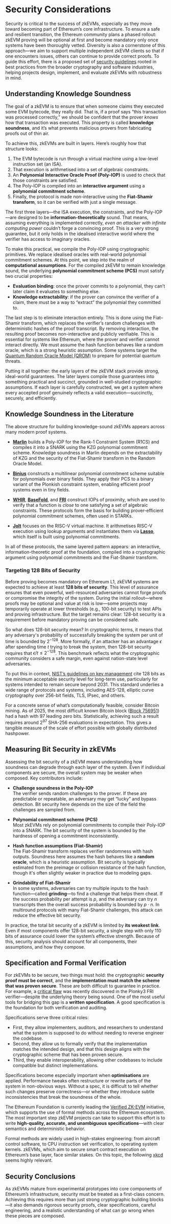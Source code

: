 # Security Considerations

Security is critical to the success of zkEVMs, especially as they move toward becoming part of Ethereum’s core infrastructure. To ensure a safe and resilient transition, the Ethereum community plans a phased rollout: zkEVM proving will be optional at first and become mandatory only once systems have been thoroughly vetted. Diversity is also a cornerstone of this approach—we aim to support multiple independent zkEVM clients so that if one encounters issues, others can continue to provide correct proofs. To guide this effort, there is a proposed set of [security guidelines](https://docs.google.com/document/d/1W6Y_JPxkt9D2P2sJe29FPOe8IuNiaPUvySpuzWcvnwk/edit?tab=t.0#heading=h.5vymhic1kh9x) rooted in best practices from the broader cryptography and software industries, helping projects design, implement, and evaluate zkEVMs with robustness in mind.

## Understanding Knowledge Soundness

The goal of a zkEVM is to ensure that when someone claims they executed some EVM bytecode, they really did. That is, if a proof says “this transaction was processed correctly,” we should be confident that the prover *knows* how that transaction was executed. This property is called **knowledge soundness**, and it’s what prevents malicious provers from fabricating proofs out of thin air.

To achieve this, zkEVMs are built in layers. Here’s roughly how that structure looks:

1. The EVM bytecode is run through a virtual machine using a low-level instruction set (an ISA).
2. That execution is arithmetised into a set of algebraic constraints.
3. An **Polynomial Interactive Oracle Proof (Poly-IOP)** is used to check that those constraints are satisfied.
4. The Poly-IOP is compiled into an **interactive argument** using a **polynomial commitment scheme**.
5. Finally, the protocol is made non-interactive using the **Fiat-Shamir transform**, so it can be verified with just a single message.

The first three layers—the ISA execution, the constraints, and the Poly-IOP—are designed to be **information-theoretically** sound. That means, assuming everything is implemented correctly, *even an attacker with infinite computing power* couldn’t forge a convincing proof. This is a very strong guarantee, but it only holds in the idealised interactive world where the verifier has access to imaginary oracles.

To make this practical, we compile the Poly-IOP using cryptographic primitives.  We replace idealised oracles with real-world polynomial commitment schemes. At this point, we step into the realm of **computational assumptions**. For the compiled zkEVM to remain knowledge sound, the underlying **polynomial commitment scheme (PCS)** must satisfy two crucial properties:

- **Evaluation binding**: once the prover commits to a polynomial, they can’t later claim it evaluates to something else.
- **Knowledge extractability**: if the prover can convince the verifier of a claim, there must be a way to “extract” the polynomial they committed to.

The last step is to eliminate interaction entirely. This is done using the Fiat–Shamir transform, which replaces the verifier’s random challenges with deterministic hashes of the proof transcript. By removing interaction, the resulting proof becomes non-interactive and publicly verifiable. This is essential for systems like Ethereum, where the prover and verifier cannot interact directly. We must assume the hash function behaves like a random oracle, which is a strong heuristic assumption. Some systems target the [Quantum Random Oracle Model (QROM)](https://eprint.iacr.org/2010/428.pdf) to prepare for potential quantum threats.

Putting it all together: the early layers of the zkEVM stack provide strong, ideal-world guarantees. The later layers compile those guarantees into something practical and succinct, grounded in well-studied cryptographic assumptions. If each layer is carefully constructed, we get a system where every accepted proof genuinely reflects a valid execution—succinctly, securely, and efficiently.


## Knowledge Soundness in the Literature

The above structure for building knowledge-sound zkEVMs appears across many modern proof systems.

* [**Marlin**](https://eprint.iacr.org/2019/1047) builds a Poly-IOP for the Rank-1 Constraint System (R1CS) and compiles it into a SNARK using the KZG polynomial commitment scheme. Knowledge soundness in Marlin depends on the extractability of KZG and the security of the Fiat-Shamir transform in the Random Oracle Model.

* [**Binius**](https://eprint.iacr.org/2023/1784) constructs a multilinear polynomial commitment scheme suitable for polynomials over binary fields. They apply their PCS to a binary variant of the Plonkish constraint system, enabling efficient proof systems even in tiny fields.

* [**WHIR**](https://eprint.iacr.org/2024/1586.pdf), [**BaseFold**](https://eprint.iacr.org/2023/1705), and [**FRI**](https://eccc.weizmann.ac.il/report/2017/134/) construct IOPs of proximity, which are used to verify that a function is *close* to one satisfying a set of algebraic constraints. These protocols form the basis for building prover-efficient polynomial commitment schemes, often used in STARKs.

* [**Jolt**](https://eprint.iacr.org/2023/1217) focuses on the RISC-V virtual machine. It arithmetises RISC-V execution using lookup arguments and instantiates them via [**Lasso**](https://eprint.iacr.org/2023/1216), which itself is built using polynomial commitments.

In all of these protocols, the same layered pattern appears: an interactive, information-theoretic proof at the foundation, compiled into a cryptographic argument using polynomial commitments and the Fiat-Shamir transform.

### Targeting 128 Bits of Security
Before proving becomes mandatory on Ethereum L1, zkEVM systems are expected to achieve at least **128 bits of security**. This level of assurance ensures that even powerful, well-resourced adversaries cannot forge proofs or compromise the integrity of the system. During the initial rollout—where proofs may be optional and value at risk is low—some projects may temporarily operate at lower thresholds (e.g., 100-bit security) to test APIs and proving infrastructure. But the target remains clear: 128-bit security is a requirement before mandatory proving can be considered safe.

So what does 128-bit security mean? In cryptographic terms, it means that any adversary's probability of successfully breaking the system per unit of time is bounded by $2^{-128}$. More formally, if an attacker has an advantage $\epsilon$ after spending time $t$ trying to break the system, then 128-bit security requires that $\epsilon / t \leq 2^{-128}$.   This benchmark reflects what the cryptographic community considers a safe margin, even against nation-state level adversaries.

To put this in context, [NIST’s guidelines on key management](https://nvlpubs.nist.gov/nistpubs/SpecialPublications/NIST.SP.800-57pt1r5.pdf) cite 128 bits as the minimum acceptable security level for long-term use, particularly for systems intended to remain secure beyond 2031. This standard underlies a wide range of protocols and systems, including AES-128, elliptic curve cryptography over 256-bit fields, TLS, IPsec, and others.

For a concrete sense of what’s computationally feasible, consider Bitcoin mining. As of 2025, the most difficult known Bitcoin block ([Block 756951](https://blockchair.com/bitcoin/block/756951)) had a hash with 97 leading zero bits. Statistically, achieving such a result requires around $2^{97}$ SHA-256 evaluations in expectation. This gives a tangible measure of the scale of effort possible with globally distributed hashpower.

## Measuring Bit Security in zkEVMs

Assessing the bit security of a zkEVM means understanding how soundness can degrade through each layer of the system. Even if individual components are secure, the overall system may be weaker when composed. Key contributors include:

- **Challenge soundness in the Poly-IOP**  
  The verifier sends random challenges to the prover. If these are predictable or repeatable, an adversary may get “lucky” and bypass detection. Bit security here depends on the size of the field the challenges are sampled from.

- **Polynomial commitment scheme (PCS)**  
  Most zkEVMs rely on polynomial commitments to compile their Poly-IOP into a SNARK. The bit security of the system is bounded by the hardness of opening a commitment inconsistently. 

- **Hash function assumptions (Fiat-Shamir)**  
  The Fiat-Shamir transform replaces verifier randomness with hash outputs. Soundness here assumes the hash behaves like a **random oracle**, which is a heuristic assumption. Bit security is typically estimated from the preimage or collision resistance of the hash function, though it's often slightly weaker in practice due to modeling gaps.

- **Grindability of Fiat-Shamir**  
  In some systems, adversaries can try multiple inputs to the hash function—called **grinding**—to find a challenge that helps them cheat. If the success probability per attempt is $p$, and the adversary can try $n$ transcripts then the overall success probability is bounded by $p \cdot n$.  In multiround protocols with many Fiat-Shamir challenges, this attack can reduce the effective bit security.

In practice, the total bit security of a zkEVM is limited by **its weakest link**. Even if most components offer 128-bit security, a single step with only 110 bits of assurance could lower the system’s effective strength. Because of this, security analysis should account for all components, their assumptions, and how they compose.

## Specification and Formal Verification

For zkEVMs to be secure, two things must hold: the cryptographic **security proof must be correct**, and the **implementation must match the scheme that was proven secure**. These are both difficult to guarantee in practice. For example, a [critical flaw](https://github.com/Plonky3/Plonky3/security/advisories/GHSA-f69f-5fx9-w9r9) was recently discovered in the Plonky3 FRI verifier—despite the underlying theory being sound. One of the most useful tools for bridging this gap is a **written specification**. A good specification is the foundation for both verification and auditing.

Specifications serve three critical roles:

- First, they allow implementers, auditors, and researchers to understand what the system is supposed to do without needing to reverse engineer the codebase.
- Second, they allow us to formally verify that the implementation matches the intended design, and that this design aligns with the cryptographic scheme that has been proven secure.
- Third, they enable interoperability, allowing other codebases to include compatible but distinct implementations.

Specifications become especially important when **optimisations** are applied. Performance tweaks often restructure or rewrite parts of the system in non-obvious ways. Without a spec, it is difficult to tell whether such changes preserve correctness—or whether they introduce subtle inconsistencies that break the soundness of the whole.

The Ethereum Foundation is currently leading the [Verified ZK-EVM](https://verified-zkevm.org/) initiative, which supports the use of formal methods across the Ethereum ecosystem. The most important step zkEVM projects can take to support this effort is to write **high-quality, accurate, and unambiguous specifications**—with clear semantics and deterministic behavior.

Formal methods are widely used in high-stakes engineering: from aircraft control software, to CPU instruction set verification, to operating system kernels. zkEVMs, which aim to secure smart contract execution on Ethereum’s base layer, face similar stakes. On this topic, the following [xkcd](https://xkcd.com/2030/) seems highly relevant.

## Security Conclusions

As zkEVMs mature from experimental prototypes into core components of Ethereum’s infrastructure, security must be treated as a first-class concern. Achieving this requires more than just strong cryptographic building blocks—it also demands rigorous security proofs, clear specifications, careful engineering, and a realistic understanding of what can go wrong when these pieces are composed.


